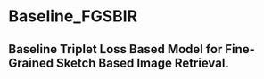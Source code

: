# Baseline_FGSBIR
## Baseline Triplet Loss Based Model for Fine-Grained Sketch Based Image Retrieval. 
